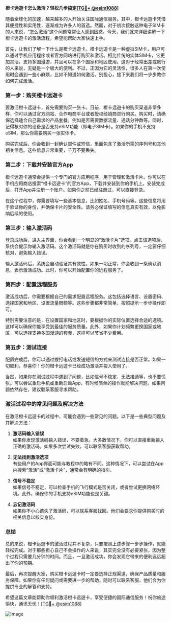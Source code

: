 **橙卡远遊卡怎么激活？轻松几步搞定[[TG💪+ @esim1088](https://t.me/s/esim1088)]**

随着全球化的加速，越来越多的人开始关注国际通信服务。其中，橙卡远遊卡凭借其便捷性和实用性，逐渐成为许多人的首选。然而，对于初次接触这种电子SIM卡的人来说，“怎么激活”这个问题常常让人感到困惑。今天，我们就来详细讲解一下橙卡远遊卡的激活流程，希望能帮助大家快速上手。

首先，让我们了解一下什么是橙卡远遊卡。橙卡远遊卡是一种虚拟SIM卡，用户可以通过手机应用程序或者官方网站进行购买和激活。相比传统的实体SIM卡，它更加灵活，支持多国漫游，并且可以在多个国家和地区使用。这对于经常出差或旅行的人来说，无疑是一个极大的便利。不过，正因为它的灵活性，很多人在第一次使用时会遇到一些小麻烦，比如不知道如何激活。别担心，接下来我们将一步步教你如何完成激活。

### 第一步：购买橙卡远遊卡

要激活橙卡远遊卡，首先需要购买一张卡。目前，橙卡远遊卡的购买渠道非常多样，你可以通过官方网站、合作电商平台或者授权经销商进行购买。购买时，请确保选择适合自己需求的产品套餐，例如是否需要数据流量、通话分钟数等。同时，记得核对你的设备是否支持eSIM功能（即电子SIM卡）。如果你的手机不支持eSIM，那么你需要购买一张实体卡。

购买完成后，你会收到一封确认邮件或短信，里面包含了激活所需的序列号和其他相关信息。这些信息非常重要，千万不要丢失。

### 第二步：下载并安装官方App

橙卡远遊卡通常会提供一个专门的官方应用程序，用于管理和激活卡片。你可以在手机应用商店搜索“橙卡远遊卡”的官方App，下载并安装到你的手机上。安装完成后，打开App并注册一个账户。如果你之前已经注册过，可以直接登录。

在这个过程中，你需要填写一些基本信息，比如姓名、手机号码等。这些信息将用于验证你的身份，并确保卡片的安全性。请务必保证填写的信息真实有效，以免影响后续的使用。

### 第三步：输入激活码

登录成功后，进入主界面，你会看到一个明显的“激活卡片”选项。点击该选项后，系统会提示你输入激活码。这个激活码就是你在购买时收到的序列号，一定要仔细核对，避免输入错误。

输入激活码后，系统会自动验证其有效性。如果一切正常，你会收到一条确认消息，表示激活成功。此时，你可以开始配置你的远程服务了。

### 第四步：配置远程服务

激活成功后，你需要根据自己的需求配置远程服务。这包括选择语言、设置密码、选择国家和地区、设置流量限额等。这些步骤都非常简单，按照提示一步步操作即可。

特别需要注意的是，在设置国家和地区时，要根据你的实际位置选择合适的选项。这样可以确保你能享受到最佳的服务质量。此外，如果你计划频繁更换国家或地区，可以选择支持多国漫游的套餐，这样可以节省不少费用。

### 第五步：测试连接

配置完成后，你可以通过拨打电话或发送短信的方式来测试连接是否正常。如果一切顺利，恭喜你！你的橙卡远遊卡已经成功激活并投入使用了。

当然，如果你在测试过程中遇到了问题，比如信号不稳定、无法接通等，也不要慌张。可以尝试重启手机或重新启动App，有时候简单的操作就能解决问题。如果问题依然存在，建议联系客服寻求帮助。

### 激活过程中的常见问题及解决方法

在激活橙卡远遊卡的过程中，可能会遇到一些常见的问题。以下是一些典型问题及其解决方法：

1. **激活码输入错误**  
   如果你发现激活码输入错误，不要着急。大多数情况下，你可以直接重新输入正确的激活码。如果多次尝试失败，可以联系客服获取帮助。

2. **无法找到激活选项**  
   有些用户的App界面可能与教程中的略有不同。这种情况下，可以尝试在App内搜索“激活”或“激活卡片”，通常会有明确的指引。

3. **信号不稳定**  
   如果信号不稳定，可以检查手机的飞行模式是否关闭，或者尝试更换网络环境。此外，确保你的手机支持eSIM功能也是关键。

4. **忘记激活码**  
   如果你不小心遗失了激活码，可以联系客服找回。他们会要求你提供购买时的相关信息以核实身份。

### 总结

总的来说，橙卡远遊卡的激活过程并不复杂，只要按照上述步骤一步步操作，就能轻松完成。对于那些担心自己不会操作的人来说，其实完全没有必要紧张，因为整个过程只需要几分钟的时间。而且，一旦激活成功，你会发现它带来的便利远远超出了你的预期。

最后，再次提醒大家，购买橙卡远遊卡时一定要选择正规渠道，确保产品质量和服务保障。如果你有任何疑问或需要进一步的帮助，随时可以联系客服，他们会为你提供专业的解答和支持。

希望这篇文章能帮助你顺利激活橙卡远遊卡，享受便捷的国际通信服务！祝你旅途愉快，通讯无忧！[[TG💪+ @esim1088](https://t.me/s/esim1088)] 

![Image](https://i.postimg.cc/4NQfJmqS/Snipaste-2025-05-13-00-14-12.png)